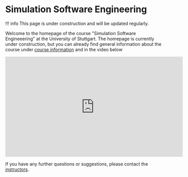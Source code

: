 # Simulation Software Engineering

!!! info
    This page is under construction and will be updated regularly.

Welcome to the homepage of the course "Simulation Software Engineeering" at the University of Stuttgart. The homepage is currently under construction, but you can already find general information about the course under [course information](course-information.md) and in the video below

<p align="center">
    <iframe width="560" height="315" src="https://www.youtube.com/embed/1GUVWLSxt2s" title="YouTube video player" frameborder="0" allow="accelerometer; autoplay; clipboard-write; encrypted-media; gyroscope; picture-in-picture" allowfullscreen></iframe>
</p>

If you have any further questions or suggestions, please contact the [instructors](staff.md).
